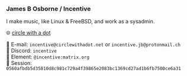 ### James B Osborne / Incentive

I make music, like Linux & FreeBSD, and work as a sysadmin.
  
🌐 [circle with a dot](https://circlewithadot.net)

📧 E-mail: `incentive@circlewithadot.net` or `incentive.jb@protonmail.ch`  
💬 Discord: `incentive`  
💬 Element: `@incentive:matrix.org`  
💬 Session: `0560afbdb5d35810d8c981c729a4f39865e2083bc1369cd27ad1b6fb7500ce6a31`
